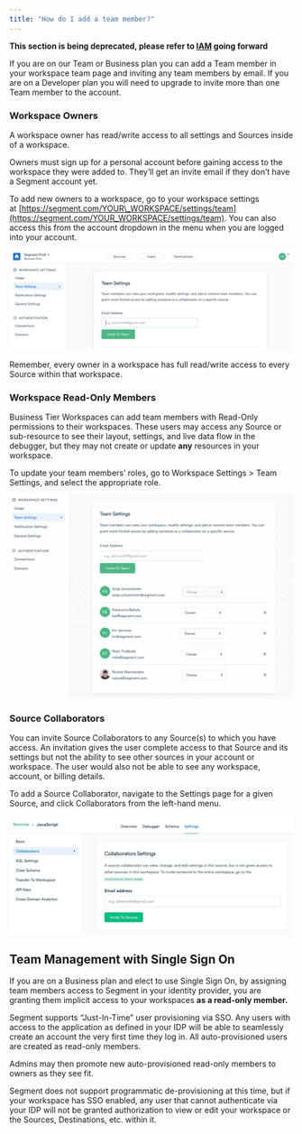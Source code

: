 ```yaml
---
title: "How do I add a team member?"
---
```


**This section is being deprecated, please refer to [IAM](/docs/iam) going forward**

If you are on our Team or Business plan you can add a Team member in your workspace team page and inviting any team members by email. If you are on a Developer plan you will need to upgrade to invite more than one Team member to the account. 

### Workspace Owners

A workspace owner has read/write access to all settings and Sources inside of a workspace.

Owners must sign up for a personal account before gaining access to the workspace they were added to. They’ll get an invite email if they don’t have a Segment account yet.

To add new owners to a workspace, go to your workspace settings at [https://segment.com/YOUR\_WORKSPACE/settings/team](https://segment.com/YOUR_WORKSPACE/settings/team). You can also access this from the account dropdown in the menu when you are logged into your account.

![](../images/asset_vCFbkibE.png)

Remember, every owner in a workspace has full read/write access to every Source within that workspace.

### Workspace Read-Only Members

Business Tier Workspaces can add team members with Read-Only permissions to their workspaces. These users may access any Source or sub-resource to see their layout, settings, and live data flow in the debugger, but they may not create or update **any** resources in your workspace.

To update your team members’ roles, go to Workspace Settings > Team Settings, and select the appropriate role. 

![](../images/asset_0ri7jEET.gif)

### Source Collaborators

You can invite Source Collaborators to any Source(s) to which you have access. An invitation gives the user complete access to that Source and its settings but not the ability to see other sources in your account or workspace. The user would also not be able to see any workspace, account, or billing details.

To add a Source Collaborator, navigate to the Settings page for a given Source, and click Collaborators from the left-hand menu.

![](../images/asset_ZMFMf52j.png)

## Team Management with Single Sign On

If you are on a Business plan and elect to use Single Sign On, by assigning team members access to Segment in your identity provider, you are granting them implicit access to your workspaces **as a read-only member.**

Segment supports “Just-In-Time” user provisioning via SSO. Any users with access to the application as defined in your IDP will be able to seamlessly create an account the very first time they log in. All auto-provisioned users are created as read-only members.

Admins may then promote new auto-provisioned read-only members to owners as they see fit.

Segment does not support programmatic de-provisioning at this time, but if your workspace has SSO enabled, any user that cannot authenticate via your IDP will not be granted authorization to view or edit your workspace or the Sources, Destinations, etc. within it.
